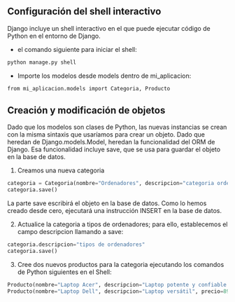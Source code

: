 ## Configuración del shell interactivo

Django incluye un shell interactivo en el que puede ejecutar código de Python en el entorno de Django.

- el comando siguiente para iniciar el shell:

```bash
python manage.py shell
```

- Importe los modelos desde models dentro de mi_aplicacion:

```bash
from mi_aplicacion.models import Categoria, Producto
```

## Creación y modificación de objetos

Dado que los modelos son clases de Python, las nuevas instancias se crean con la misma sintaxis que usaríamos para crear un objeto. Dado que heredan de Django.models.Model, heredan la funcionalidad del ORM de Django. Esa funcionalidad incluye save, que se usa para guardar el objeto en la base de datos.

1. Creamos una nueva categoria

```python
categoria = Categoria(nombre="Ordenadores", descripcion="categoria ordenadores")
categoria.save()
```

La parte save escribirá el objeto en la base de datos. Como lo hemos creado desde cero, ejecutará una instrucción INSERT en la base de datos.

2. Actualice la categoria a tipos de ordenadores; para ello, establecemos el campo descripcion llamando a save:

```python
categoria.descripcion="tipos de ordenadores"
categoria.save()
```

3. Cree dos nuevos productos para la categoria ejecutando los comandos de Python siguientes en el Shell:

```python
Producto(nombre="Laptop Acer", descripcion="Laptop potente y confiable para trabajo", precio=799.99, stock=10, categoria=categoria).save()
Producto(nombre="Laptop Dell", descripcion="Laptop versátil", precio=899.99, stock=5, categoria=categoria).save()
```
